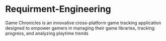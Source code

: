 # Requirment-Engineering
Game Chronicles is an innovative cross-platform game tracking application designed to empower gamers in managing their game libraries, tracking progress, and analyzing playtime trends
